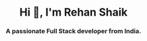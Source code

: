 <h1 align="center">Hi 👋, I'm Rehan Shaik</h1>
<h3 align="center">A passionate Full Stack developer from India.</h3>

